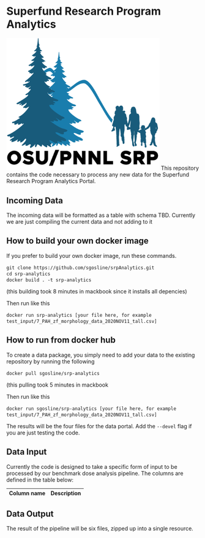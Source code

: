# Superfund Research Program Analytics
<img src="OSU-PNNLsuperfund_Small.png"  width="400">
This repository contains the code necessary to process any new data for the Superfund Research Program Analytics Portal.

## Incoming Data
The incoming data will be formatted as a table with schema TBD. Currently we are just compiling the current data and not adding to it

## How to build your own docker image
If you prefer to build your own docker image, run these commands.

```
git clone https://github.com/sgosline/srpAnalytics.git
cd srp-analytics
docker build . -t srp-analytics
```
(this building took 8 minutes in mackbook since it installs all depencies)

Then run like this
```
docker run srp-analytics [your file here, for example test_input/7_PAH_zf_morphology_data_2020NOV11_tall.csv]
```


## How to run from docker hub
To create a data package, you simply need to add your data to the existing repository by running the following

```
docker pull sgosline/srp-analytics
```
(this pulling took 5 minutes in mackbook

Then run like this
```
docker run sgosline/srp-analytics [your file here, for example test_input/7_PAH_zf_morphology_data_2020NOV11_tall.csv]
```

The results will be the four files for the data portal. Add the `--devel` flag if you are just testing the code.

## Data Input
Currently the code is designed to take a specific form of input to be processed by our benchmark dose analysis pipeline. The columns are defined in the table below:

| Column name| Description|
| ---| ---|


## Data Output
The result of the pipeline will be six files, zipped up into a single resource.
